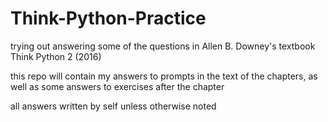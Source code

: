 # Think-Python-Practice

trying out answering some of the questions in Allen B. Downey's textbook Think Python 2 (2016)

this repo will contain my answers to prompts in the text of the chapters, as well as some answers to exercises after the chapter

all answers written by self unless otherwise noted
